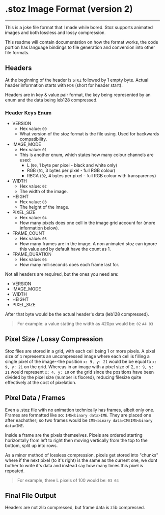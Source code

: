 # .stoz Image Format (version 2)
-------

This is a joke file format that I made while bored.
Stoz supports animated images and both lossless and lossy compression.

This readme will contain documentation on how the format works, the code portion has language bindings to file generation and conversion into other file formats.

## Headers
At the beginning of the header is `STOZ` followed by 1 empty byte. Actual header information starts with `HDS` (short for header start).

Headers are in key & value pair format, the key being represented by an enum and the data being leb128 compressed.

### Header Keys Enum
- VERSION
	- Hex value: `00`
	- What version of the stoz format is the file using. Used for backwards compatibility.
- IMAGE_MODE
	- Hex value: `01`
	- This is another enum, which states how many colour channels are used:
		- L (`00`, 1 byte per pixel - black and white only)
		- RGB (`01`, 3 bytes per pixel - full RGB colour)
		- RBGA (`02`, 4 bytes per pixel - full RGB colour with transparency)
- WIDTH
	- Hex value: `02`
	- The width of the image.
- HEIGHT
	- Hex value: `03`
	- The height of the image.
- PIXEL_SIZE
	- Hex value: `04`
	- How many pixels does one cell in the image grid account for (more information below).
- FRAME_COUNT
	- Hex value: `05`
	- How many frames are in the image. A non animated stoz can ignore this value and by default have the count as 1.
- FRAME_DURATION
	- Hex value: `06`
	- How many milliseconds does each frame last for.

Not all headers are required, but the ones you need are:
- VERSION
- IMAGE_MODE
- WIDTH
- HEIGHT
- PIXEL_SIZE

After that byte would be the actual header's data (leb128 compressed).
> For example: a value stating the width as 420px would be: `02` `A4 03`


## Pixel Size / Lossy Compression
Stoz files are stored in a grid, with each cell being 1 or more pixels. A pixel size of `1` represents an uncompressed image where each cell is filling a single pixel of the image--the position `x: 9, y: 21` would be be equal to `x: 9, y: 21` on the grid. Whereas in an image with a pixel size of 2, `x: 9, y: 21` would represent `x: 4, y: 10` on the grid since the positions have been divided by the pixel size (number is floored), reducing filesize quite effectively at the cost of pixelation.


## Pixel Data / Frames
Even a .stoz file with no animation technically has frames, albeit only one. Frames are formatted like so: `IMS<binary data>IME`. They are placed one after eachother; so two frames would be `IMS<binary data>IMEIMS<binary data>IME`.

Inside a frame are the pixels themselves. Pixels are ordered starting horizontally from left to right then moving vertically from the top to the bottom, split up into rows.

As a minor method of lossless compression, pixels get stored into "chunks" where if the next pixel (to it's right) is the same as the current one, we dont bother to write it's data and instead say how many times this pixel is repeated.
> For example, three L pixels of 100 would be: `03 64`

## Final File Output
Headers are not zlib compressed, but frame data is zlib compressed.